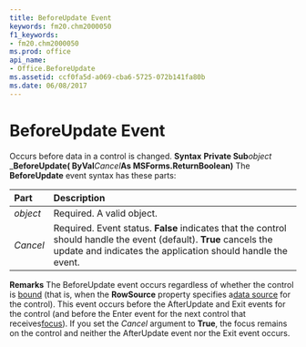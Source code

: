 ```yaml
---
title: BeforeUpdate Event
keywords: fm20.chm2000050
f1_keywords:
- fm20.chm2000050
ms.prod: office
api_name:
- Office.BeforeUpdate
ms.assetid: ccf0fa5d-a069-cba6-5725-072b141fa80b
ms.date: 06/08/2017
---
```



# BeforeUpdate Event



Occurs before data in a control is changed.
 **Syntax**
 **Private Sub**_object_ _**BeforeUpdate( ByVal**_Cancel_**As MSForms.ReturnBoolean)**
The  **BeforeUpdate** event syntax has these parts:


|**Part**|**Description**|
|:-----|:-----|
| _object_|Required. A valid object.|
| _Cancel_|Required. Event status.  **False** indicates that the control should handle the event (default). **True** cancels the update and indicates the application should handle the event.|
 **Remarks**
The BeforeUpdate event occurs regardless of whether the control is [bound](glossary-vba.md) (that is, when the **RowSource** property specifies a[data source](glossary-vba.md) for the control). This event occurs before the AfterUpdate and Exit events for the control (and before the Enter event for the next control that receives[focus](vbe-glossary.md)).
If you set the  _Cancel_ argument to **True**, the focus remains on the control and neither the AfterUpdate event nor the Exit event occurs.

